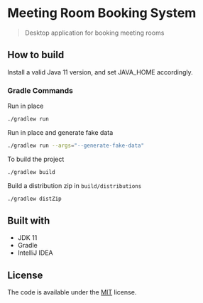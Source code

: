 # Meeting Room Booking System

> Desktop application for booking meeting rooms

## How to build

Install a valid Java 11 version, and set JAVA_HOME accordingly.

### Gradle Commands

Run in place

```bash
./gradlew run
```

Run in place and generate fake data 

```bash
./gradlew run --args="--generate-fake-data"
```

To build the project

```bash
./gradlew build
```

Build a distribution zip in `build/distributions`

```bash
./gradlew distZip
```

## Built with

* JDK 11
* Gradle
* IntelliJ IDEA

## License

The code is available under the [MIT](LICENSE) license.
